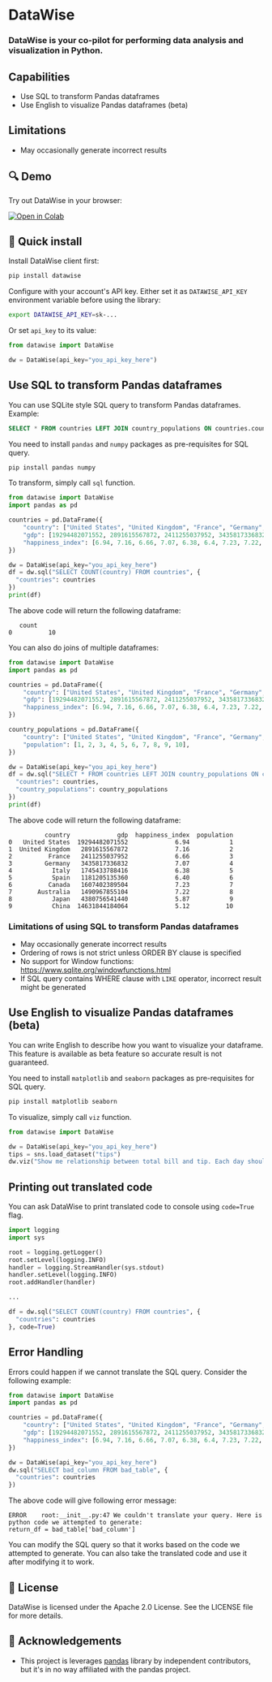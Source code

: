 # DataWise

### DataWise is your co-pilot for performing data analysis and visualization in Python.

## Capabilities
* Use SQL to transform Pandas dataframes
* Use English to visualize Pandas dataframes (beta)

## Limitations
* May occasionally generate incorrect results

## 🔍 Demo
Try out DataWise in your browser:

[![Open in Colab](https://camo.githubusercontent.com/84f0493939e0c4de4e6dbe113251b4bfb5353e57134ffd9fcab6b8714514d4d1/68747470733a2f2f636f6c61622e72657365617263682e676f6f676c652e636f6d2f6173736574732f636f6c61622d62616467652e737667)](https://colab.research.google.com/drive/1onQI_V6NrAnEDY-o6N068xLyvsFojynf?usp=sharing)

## 🔧 Quick install
Install DataWise client first:
```bash
pip install datawise
```

Configure with your account's API key.
Either set it as `DATAWISE_API_KEY` environment variable before using the library:
```bash
export DATAWISE_API_KEY=sk-...
```

Or set `api_key` to its value:
```python
from datawise import DataWise

dw = DataWise(api_key="you_api_key_here")
```

## Use SQL to transform Pandas dataframes
You can use SQLite style SQL query to transform Pandas dataframes. Example:
```sql
SELECT * FROM countries LEFT JOIN country_populations ON countries.country = country_populations.country
```

You need to install `pandas` and `numpy` packages as pre-requisites for SQL query.
```bash
pip install pandas numpy
```

To transform, simply call `sql` function.
```python
from datawise import DataWise
import pandas as pd

countries = pd.DataFrame({
    "country": ["United States", "United Kingdom", "France", "Germany", "Italy", "Spain", "Canada", "Australia", "Japan", "China"],
    "gdp": [19294482071552, 2891615567872, 2411255037952, 3435817336832, 1745433788416, 1181205135360, 1607402389504, 1490967855104, 4380756541440, 14631844184064],
    "happiness_index": [6.94, 7.16, 6.66, 7.07, 6.38, 6.4, 7.23, 7.22, 5.87, 5.12]
})

dw = DataWise(api_key="you_api_key_here")
df = dw.sql("SELECT COUNT(country) FROM countries", {
  "countries": countries
})
print(df)
```

The above code will return the following dataframe:

```
   count
0          10
```

You can also do joins of multiple dataframes:
```python
from datawise import DataWise
import pandas as pd

countries = pd.DataFrame({
    "country": ["United States", "United Kingdom", "France", "Germany", "Italy", "Spain", "Canada", "Australia", "Japan", "China"],
    "gdp": [19294482071552, 2891615567872, 2411255037952, 3435817336832, 1745433788416, 1181205135360, 1607402389504, 1490967855104, 4380756541440, 14631844184064],
    "happiness_index": [6.94, 7.16, 6.66, 7.07, 6.38, 6.4, 7.23, 7.22, 5.87, 5.12]
})

country_populations = pd.DataFrame({
    "country": ["United States", "United Kingdom", "France", "Germany", "Italy", "Spain", "Canada", "Australia", "Japan", "China"],
    "population": [1, 2, 3, 4, 5, 6, 7, 8, 9, 10],
})

dw = DataWise(api_key="you_api_key_here")
df = dw.sql("SELECT * FROM countries LEFT JOIN country_populations ON countries.country = country_populations.country", {
  "countries": countries,
  "country_populations": country_populations
})
print(df)
```
The above code will return the following dataframe:

```
          country             gdp  happiness_index  population
0   United States  19294482071552             6.94           1
1  United Kingdom   2891615567872             7.16           2
2          France   2411255037952             6.66           3
3         Germany   3435817336832             7.07           4
4           Italy   1745433788416             6.38           5
5           Spain   1181205135360             6.40           6
6          Canada   1607402389504             7.23           7
7       Australia   1490967855104             7.22           8
8           Japan   4380756541440             5.87           9
9           China  14631844184064             5.12          10
```

### Limitations of using SQL to transform Pandas dataframes
* May occasionally generate incorrect results
* Ordering of rows is not strict unless ORDER BY clause is specified
* No support for Window functions: https://www.sqlite.org/windowfunctions.html
* If SQL query contains WHERE clause with `LIKE` operator, incorrect result might be generated

## Use English to visualize Pandas dataframes (beta)
You can write English to describe how you want to visualize your dataframe.
This feature is available as beta feature so accurate result is not guaranteed.

You need to install `matplotlib` and `seaborn` packages as pre-requisites for SQL query.
```bash
pip install matplotlib seaborn
```

To visualize, simply call `viz` function.
```python
from datawise import DataWise

dw = DataWise(api_key="you_api_key_here")
tips = sns.load_dataset("tips")
dw.viz("Show me relationship between total bill and tip. Each day should have different colour. Title is: Total Bill vs Tip", { "tips": tips }, code=True)
```

## Printing out translated code
You can ask DataWise to print translated code to console using `code=True` flag.
```python
import logging
import sys

root = logging.getLogger()
root.setLevel(logging.INFO)
handler = logging.StreamHandler(sys.stdout)
handler.setLevel(logging.INFO)
root.addHandler(handler)

...

df = dw.sql("SELECT COUNT(country) FROM countries", {
  "countries": countries
}, code=True)
```

## Error Handling
Errors could happen if we cannot translate the SQL query. Consider the following example:
```python
from datawise import DataWise
import pandas as pd

countries = pd.DataFrame({
    "country": ["United States", "United Kingdom", "France", "Germany", "Italy", "Spain", "Canada", "Australia", "Japan", "China"],
    "gdp": [19294482071552, 2891615567872, 2411255037952, 3435817336832, 1745433788416, 1181205135360, 1607402389504, 1490967855104, 4380756541440, 14631844184064],
    "happiness_index": [6.94, 7.16, 6.66, 7.07, 6.38, 6.4, 7.23, 7.22, 5.87, 5.12]
})

dw = DataWise(api_key="you_api_key_here")
dw.sql("SELECT bad_column FROM bad_table", {
  "countries": countries
})
```

The above code will give following error message:
```
ERROR    root:__init__.py:47 We couldn't translate your query. Here is python code we attempted to generate: 
return_df = bad_table['bad_column']
```

You can modify the SQL query so that it works based on the code we attempted to generate.
You can also take the translated code and use it after modifying it to work.

## 📜 License

DataWise is licensed under the Apache 2.0 License. See the LICENSE file for more details.

## 🤝 Acknowledgements

- This project is leverages [pandas](https://github.com/pandas-dev/pandas) library by independent contributors, but it's in no way affiliated with the pandas project.